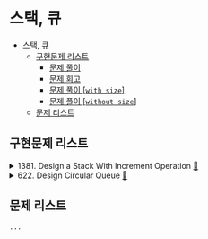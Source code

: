 # 스택, 큐

- [스택, 큐](#스택-큐)
  - [구현문제 리스트](#구현문제-리스트)
    - [문제 풀이](#문제-풀이)
    - [문제 회고](#문제-회고)
    - [문제 풀이 [`with size`]](#문제-풀이-with-size)
    - [문제 풀이 [`without size`]](#문제-풀이-without-size)
  - [문제 리스트](#문제-리스트)

## 구현문제 리스트

<details>
<summary>1381. Design a Stack With Increment Operation
  <a href="https://leetcode.com/problems/design-a-stack-with-increment-operation/">👊</a>
</summary>

### 문제 풀이

<table>
  <tr>
    <th colspan="2">빅오</th>
  </tr>
  <tr>
    <td colspan="2">
<p>

|       | `push` |  `pop` | `increment` |
|:-----:|:------:|:------:|:-----------:|
|  time | `O(1)` | `O(1)` |    `O(n)`   |
| space | `O(1)` | `O(1)` |    `O(1)`   |
</p>
    </td>
  </tr>
  <tr>
    <th colspan="2">코드</th>
  </tr>
  <tr>
    <td>
<p>

```js
/**
 * @param {number} maxSize
 */
var CustomStack = function(maxSize) {
  this.list = [];
  this.maxSize = maxSize;
  this.size = 0;
};
```
</p>
    </td>
    <td>
<p>

```js
//+++ Private function
CustomStack.prototype._isFull = function(x) {
  return this.size === this.maxSize;
}

CustomStack.prototype._isEmpty = function(x) {
  return !this.size;
}
```
</p>
    </td>
  </tr>
  <tr>
    <td>
<p>

```js
/** 
 * @param {number} x
 * @return {void}
 */
CustomStack.prototype.push = function(x) {
  if(this._isFull())
    return -1;
  
  this.size += 1;
  return this.list.push(x);
};
```
</p>
    </td>
    <td>
<p>

```js
/**
 * @return {number}
 */
CustomStack.prototype.pop = function() {
  if(this._isEmpty())
    return -1;
  
  this.size -= 1;
  return this.list.pop();
};
```
</p>
    </td>
  </tr>
  <tr>
    <td colspan="2">
<p>

```js
/** 
 * @param {number} k 
 * @param {number} val
 * @return {void}
 */
CustomStack.prototype.increment = function(k, val) {
  if(this._isEmpty())
    return -1;
  
  const loopCnt = this.size < k ? this.size : k;
  
  for(let i = 0; i < loopCnt; i++)
    this.list[i] += val;    
};
```
</p>
    </td>
  </tr>
</table>
</details>

<details>
<summary>622. Design Circular Queue
  <a href="https://leetcode.com/problems/design-circular-queue/">👊</a>
</summary>

### 문제 회고

원형 큐 문제지만, 구현을 단순 큐 처럼해도 제출이 완료되었다.

때문에 size 제한이 없고, 연결리스트를 사용한 실질적인 원형 큐를 
2번째 문제 풀이로 별도의 에디터에 구현해보았다.

### 문제 풀이 [`with size`]

<table>
  <tr>
    <th colspan="2">빅오</th>
  </tr>
  <tr>
    <td colspan="2">
<p>

|       | `enQueue` | `deQueue` | `Front` | `Rear` | `isEmpty` | `isFull` |
|-------|-----------|-----------|---------|--------|-----------|----------|
| time  | `O(1)`    | `O(1)`    | `O(1)`  | `O(1)` | `O(1)`    | `O(1)`   |
| space | `O(1)`    | `O(1)`    | `O(1)`  | `O(1)` | `O(1)`    | `O(1)`   |
</p>
    </td>
  </tr>
  <tr>
    <th colspan="2">코드</th>
  </tr>
  <tr>
    <td colspan="2">
<p>

```js
/**
 * @param {number} k
 */
var MyCircularQueue = function(k) {
  this.queue = [];
  this.size = k;
};
```
</p>
    </td>    
  </tr>
  <tr>
    <td>
<p>

```js
/** 
 * @param {number} value
 * @return {boolean}
 */
MyCircularQueue.prototype.enQueue = function(value) {
  if(this.isFull())
    return false;
  
  this.queue.push(value);  
  return true;
};
```
</p>
    </td>
    <td>
<p>

```js
/**
 * @return {boolean}
 */
MyCircularQueue.prototype.deQueue = function() {
  if(this.isEmpty())
    return false;
  
  this.queue.shift();  
  return true;
};
```
</p>
    </td>
  </tr>
  <tr>
    <td>
<p>

```js
/**
 * @return {number}
 */
MyCircularQueue.prototype.Front = function() {
  if(this.isEmpty())
    return -1;
  
  return this.queue[0];
};
```
</p>
    </td>
    <td>
<p>

```js
MyCircularQueue.prototype.Rear = function() {
  if(this.isEmpty())
    return -1;
  
  return this.queue.at(-1);
};
```
</p>
    </td>
  </tr>
  <tr>
    <td>
<p>

```js
/**
 * @return {boolean}
 */
MyCircularQueue.prototype.isEmpty = function() {
  return !this.queue.length;
};
```
</p>
    </td>
    <td>
<p>

```js
/**
 * @return {boolean}
 */
MyCircularQueue.prototype.isFull = function() {
  return this.queue.length === this.size;
};

```
</p>
    </td>
  </tr>
</table>

### 문제 풀이 [`without size`]

    ...

</details>

## 문제 리스트

    ...